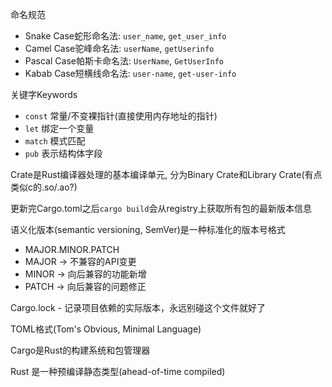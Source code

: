 命名规范
- Snake Case蛇形命名法: `user_name`, `get_user_info`
- Camel Case驼峰命名法: `userName`, `getUserinfo`
- Pascal Case帕斯卡命名法: `UserName`, `GetUserInfo`
- Kabab Case短横线命名法: `user-name`, `get-user-info`

关键字Keywords
- `const` 常量/不变裸指针(直接使用内存地址的指针)
- `let` 绑定一个变量
- `match` 模式匹配
- `pub` 表示结构体字段

Crate是Rust编译器处理的基本编译单元, 分为Binary Crate和Library Crate(有点类似c的.so/.ao?)

更新完Cargo.toml之后`cargo build`会从registry上获取所有包的最新版本信息

语义化版本(semantic versioning, SemVer)是一种标准化的版本号格式
 - MAJOR.MINOR.PATCH
 - MAJOR -> 不兼容的API变更
 - MINOR -> 向后兼容的功能新增
 - PATCH -> 向后兼容的问题修正

Cargo.lock - 记录项目依赖的实际版本，永远别碰这个文件就好了

TOML格式(Tom's Obvious, Minimal Language)

Cargo是Rust的构建系统和包管理器

Rust 是一种预编译静态类型(ahead-of-time compiled)
